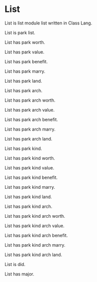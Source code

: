 # List

List is list module list written in Class Lang.

List is park list.

List has park worth.

List has park value.

List has park benefit.

List has park marry.

List has park land.

List has park arch.

List has park arch worth.

List has park arch value.

List has park arch benefit.

List has park arch marry.

List has park arch land.

List has park kind.

List has park kind worth.

List has park kind value.

List has park kind benefit.

List has park kind marry.

List has park kind land.

List has park kind arch.

List has park kind arch worth.

List has park kind arch value.

List has park kind arch benefit.

List has park kind arch marry.

List has park kind arch land.

List is did.

List has major.